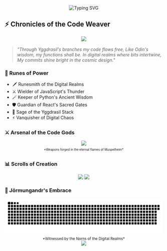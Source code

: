 <div align="center">
  <img src="https://readme-typing-svg.herokuapp.com?font=Norse&size=25&duration=3000&pause=1000&color=9745F5&center=true&vCenter=true&width=435&lines=In+the+halls+of+Valhalla...;Where+code+flows+like+mead...;Bits+dance+like+Valkyries...;Through+the+digital+Yggdrasil...;Forging+code+in+Odin's+name...;By+the+light+of+Yggdrasil's+flame...;Where+algorithms+dance+with+runes...;And+functions+sing+ancient+tunes...;In+the+shadow+of+the+World+Tree...;Digital+magic+flows+wild+and+free..." alt="Typing SVG" />
</div>

## ⚡ Chronicles of the Code Weaver
<div align="center">
  <img src="https://media.giphy.com/media/13HgwGsXF0aiGY/giphy.gif" width="300" />
</div> 

> *"Through Yggdrasil's branches my code flows free,*
> *Like Odin's wisdom, my functions shall be.*
> *In digital realms where bits intertwine,*
> *My commits shine bright in the cosmic design."*

### 🌌 Runes of Power
- 🗡️ Runesmith of the Digital Realms
- ⚔️ Wielder of JavaScript's Thunder
- 🪄 Keeper of Python's Ancient Wisdom
- 🛡️ Guardian of React's Sacred Gates
- 🌳 Sage of the Yggdrasil Stack
- ⚡ Vanquisher of Digital Chaos

### ⚔️ Arsenal of the Code Gods
<div align="center">
  <img src="https://skillicons.dev/icons?i=python,js,react,nodejs,git" />
  <br/>
  <sub><sup>*Weapons forged in the eternal flames of Muspelheim*</sup></sub>
</div>

### 📊 Scrolls of Creation
<div align="center">
  <!-- <img src="https://github-readme-stats.vercel.app/api?username=unlovdman&theme=midnight-purple&hide_border=true&include_all_commits=true&count_private=true" width="55%" /> </br> -->
  <img src="https://github-readme-streak-stats.herokuapp.com/?user=unlovdman&theme=midnight-purple&hide_border=true" width="50%" />
  <img src="https://github-readme-stats.vercel.app/api/top-langs/?username=unlovdman&theme=midnight-purple&hide_border=true&include_all_commits=true&count_private=true&layout=compact" width="36%" /> </br>
</div>

<!-- ### 🐉 Jörmungandr's Eternal Dance -->
### 🐉 Jörmungandr's Embrace
<div align="center">
  <picture>
    <source media="(prefers-color-scheme: dark)" srcset="https://github.com/unlovdman/unlovdman/blob/output/github-jormungandr-dark.svg">
    <source media="(prefers-color-scheme: light)" srcset="https://github.com/unlovdman/unlovdman/blob/output/github-jormungandr.svg">
    <img alt="Jörmungandr's contribution dance through the digital realms" src="https://github.com/unlovdman/unlovdman/blob/output/github-jormungandr.svg">
  </picture>
</div>

<div align="center">
  <sub>*Witnessed by the Norns of the Digital Realms*</sub><br/>
  <img src="https://visitcount.itsvg.in/api?id=unlovdman&icon=2&color=6" />
</div>
